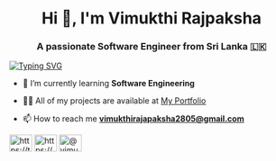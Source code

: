 <h1 align="center">Hi 👋, I'm Vimukthi Rajpaksha</h1>
<h3 align="center">A passionate Software Engineer from Sri Lanka 🇱🇰</h3>

[![Typing SVG](https://readme-typing-svg.demolab.com/?lines=Frontend+Developer;Backend+Developer;Mobile+Appplication+Developer;Software+Engineer)](https://git.io/typing-svg) <br>

- 🌱 I’m currently learning **Software Engineering**

- 👨‍💻 All of my projects are available at [My Portfolio](https://vimukthirajapaksha.me/My_Portfolio/)

- 📫 How to reach me **vimukthirajapaksha2805@gmail.com**

<p align="left">
<a href="https://twitter.com/https://twitter.com/vimu1028" target="_blank"><img align="center" src="https://raw.githubusercontent.com/rahuldkjain/github-profile-readme-generator/master/src/images/icons/Social/twitter.svg" alt="https://twitter.com/vimu1028" height="30" width="40" /></a>
<a href="https://linkedin.com/in/https://www.linkedin.com/in/vimukthi-rajapaksha-b59322251/" target="_blank"><img align="center" src="https://raw.githubusercontent.com/rahuldkjain/github-profile-readme-generator/master/src/images/icons/Social/linked-in-alt.svg" alt="https://www.linkedin.com/in/vimukthi-rajapaksha-b59322251/" height="30" width="40" /></a>
<a href="https://medium.com/@vimu" target="_blank"><img align="center" src="https://raw.githubusercontent.com/rahuldkjain/github-profile-readme-generator/master/src/images/icons/Social/medium.svg" alt="@vimu" height="30" width="40" /></a>
</p>
